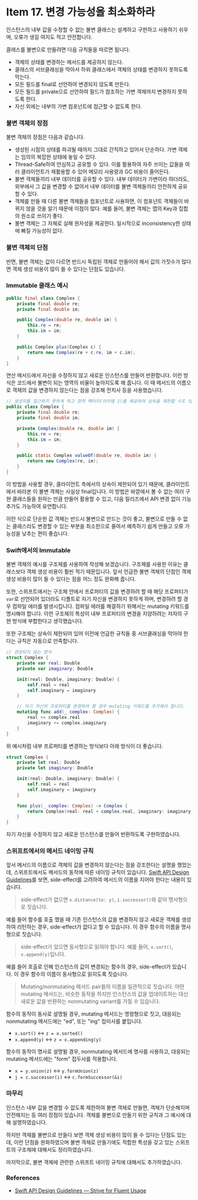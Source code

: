 # Item 17. 변경 가능성을 최소화하라

인스턴스의 내부 값을 수정할 수 없는 불변 클래스는 설계하고 구현하고 사용하기 쉬우며, 오류가 생길 여지도 적고 안전합니다.

클래스를 불변으로 만들려면 다음 규칙들을 따르면 됩니다.

- 객체의 상태를 변경하는 메서드를 제공하지 않는다.
- 클래스의 서브클래싱을 막아서 하위 클래스에서 객체의 상태를 변경하지 못하도록 막는다.
- 모든 필드를 final로 선언하여 변경되지 않도록 만든다.
- 모든 필드를 private으로 선언하여 필드가 참조하는 가변 객체까지 변경하지 못하도록 한다.
- 자신 외에는 내부의 가변 컴포넌트에 접근할 수 없도록 한다.

### 불변 객체의 장점

불변 객체의 장점은 다음과 같습니다.

- 생성된 시점의 상태를 파괴될 때까지 그대로 간직하고 있어서 단순하다. 가변 객체는 임의의 복잡한 상태에 놓일 수 있다.
- Thread-Safe하여 안심하고 공유할 수 있다. 이를 활용하여 자주 쓰이는 값들을 여러 클라이언트가 재활용할 수 있어 메모리 사용량과 GC 비용이 줄어든다.
- 불변 객체들끼리 내부 데이터를 공유할 수 있다. 내부 데이터가 가변이라 하더라도, 외부에서 그 값을 변경할 수 없어서 내부 데이터를 불변 객체들끼리 안전하게 공유할 수 있다.
- 객체를 만들 때 다른 불변 객체들을 컴포넌트로 사용하면, 이 컴포넌트 객체들이 바뀌지 않을 것을 알기 때문에 이점이 많다. 예를 들어, 불변 객체는 맵의 Key과 집합의 원소로 쓰이기 좋다.
- 불변 객체는 그 자체로 실패 원자성을 제공한다. 일시적으로 inconsistency한 상태에 빠질 가능성이 없다.

### 불변 객체의 단점

반면, 불변 객체는 값이 다르면 반드시 독립된 객체로 만들어야 해서 값의 가짓수가 많다면 객체 생성 비용이 많이 들 수 있다는 단점도 있습니다.

### Immutable 클래스 예시

```java
public final class Complex {
    private final double re;
    private final double im;

    public Complex(double re, double im) {
        this.re = re;
        this.im = im;
    }

    public Complex plus(Complex c) {
        return new Complex(re + c.re, im + c.im);
    }
}
```

연산 메서드에서 자신을 수정하지 않고 새로운 인스턴스를 만들어 반환합니다. 이런 방식은 코드에서 불변이 되는 영역의 비율이 높아지도록 해 줍니다. 이 때 메서드의 이름으로 객체의 값을 변경하지 않는다는 점을 강조해 전치사 등을 사용했습니다.

```java
// 생성자를 접근하지 못하게 하고 정적 팩터리(아이템 1)를 제공하여 상속을 제한할 수도 있습니다.
public class Complex {
    private final double re;
    private final double im;

    private Complex(double re, double im) {
        this.re = re;
        this.im = im;
    }

    public static Complex valueOf(double re, double im) {
        return new Complex(re, im);
    }
}
```

이 방법을 사용할 경우, 클라이언트 측에서의 상속이 제한되어 있기 때문에, 클라이언트에서 바라본 이 불변 객체는 사실상 final입니다. 이 방법은 바깥에서 볼 수 없는 여러 구현 클래스들을 원하는 만큼 만들어 활용할 수 있고, 다음 릴리즈에서 API 변경 없이 기능 추가도 가능하여 유연합니다.

이런 식으로 단순한 값 객체는 반드시 불변으로 만드는 것이 좋고, 불변으로 만들 수 없는 클래스라도 변경할 수 있는 부분을 최소한으로 줄여서 예측하기 쉽게 만들고 오류 가능성을 낮추는 편이 좋습니다.

### Swift에서의 Immutable

불변 객체의 예시를 구조체를 사용하여 작성해 보겠습니다. 구조체를 사용한 이유는 클래스보다 객체 생성 비용이 훨씬 적기 때문입니다. 앞서 언급한 불변 객체의 단점인 객체 생성 비용이 많이 들 수 있다는 점을 어느 정도 완화해 줍니다.

또한, 스위프트에서는 구조체 안에서 프로퍼티의 값을 변경하려 할 때 해당 프로퍼티가 `var`로 선언되어 있더라도 디폴트로 자기 자신을 변경하지 못하게 하며, 변경하려 할 경우 컴파일 에러를 발생시킵니다. 컴파일 에러를 해결하기 위해서는 mutating 키워드를 명시해야 합니다. 이런 구조체의 특성이 내부 프로퍼티의 변경을 지양하려는 저자의 구현 방식에 부합한다고 생각했습니다.

또한 구조체는 상속이 제한되어 있어 이전에 언급한 규칙들 중 서브클래싱을 막아야 한다는 규칙은 자동으로 만족합니다.

```swift
// 권장되지 않는 방식
struct Complex {
    private var real: Double
    private var imaginary: Double

    init(real: Double, imaginary: Double) {
        self.real = real
        self.imaginary = imaginary
    }

    // 자기 자신의 프로퍼티를 변경하려 할 경우 mutating 키워드를 추가해야 합니다.
    mutating func add(_ complex: Complex) {
        real += complex.real
        imaginary += complex.imaginary
    }
}
```

위 예시처럼 내부 프로퍼티를 변경하는 방식보다 아래 방식이 더 좋습니다.

```swift
struct Complex {
    private let real: Double
    private let imaginary: Double

    init(real: Double, imaginary: Double) {
        self.real = real
        self.imaginary = imaginary
    }

    func plus(_ complex: Complex) -> Complex {
        return Complex(real: real + complex.real, imaginary: imaginary + complex.imaginary)
    }
}
```

자기 자신을 수정하지 않고 새로운 인스턴스를 만들어 반환하도록 구현하였습니다.

### 스위프트에서의 메서드 네이밍 규칙

앞서 메서드의 이름으로 객체의 값을 변경하지 않는다는 점을 강조한다는 설명을 했었는데, 스위프트에서도 메서드의 동작에 따른 네이밍 규칙이 있습니다. [Swift API Design Guidelines](https://swift.org/documentation/api-design-guidelines/#strive-for-fluent-usage)를 보면, side-effect를 고려하여 메서드의 이름을 지어야 한다는 내용이 있습니다.

> side-effect가 없으면 `x.distance(to: y)`, `i.successor()`와 같이 명사형으로 짓습니다.

예를 들어 함수를 호출 했을 때 기존 인스턴스의 값을 변경하지 않고 새로운 객체를 생성하여 리턴하는 경우, side-effect가 없다고 할 수 있습니다. 이 경우 함수의 이름을 명사형으로 짓습니다.

> side-effect가 있으면 동사형으로 읽혀야 합니다. 예를 들어, `x.sort()`, `x.append(y)`입니다.

예를 들어 호출로 인해 인스턴스의 값이 변경되는 함수의 경우, side-effect가 있습니다. 이 경우 함수의 이름이 동사형으로 읽히도록 짓습니다.

> Mutating/nonmutating 메서드 pair들의 이름을 일관적으로 짓습니다. 어떤 mutating 메서드는, 비슷한 동작을 하지만 인스턴스의 값을 업데이트하는 대신 새로운 값을 반환하는 nonmutating variant를 가질 수 있습니다.

함수의 동작이 동사로 설명될 경우, mutating 메서드는 명령형으로 짓고, 대응되는 nonmutating 메서드에는 "ed", 또는 "ing" 접미사를 붙입니다.

- `x.sort()` ↔︎ `z = x.sorted()`
- `x.append(y)` ↔︎ `z = x.appending(y)`

함수의 동작이 명사로 설명될 경우, nonmutating 메서드에 명사를 사용하고, 대응되는 mutating 메서드에는 "form" 접두사를 적용합니다.

- `x = y.union(z)` ↔︎ `y.formUnion(z)`
- `j = c.successor(i)` ↔︎ `c.formSuccessor(&i)`

### 마무리

인스턴스 내부 값을 변경할 수 없도록 제한하여 불변 객체로 만들면, 객체가 단순해지며 안전해지는 등 여러 장점이 있습니다. 객체를 불변으로 만들기 위한 규칙과 그 예시에 대해 설명하였습니다.

하지만 객체를 불변으로 만들다 보면 객체 생성 비용이 많이 들 수 있다는 단점도 있는데, 이런 단점을 완화하였으며 불변 객체로 만들기에도 적합한 특성을 갖고 있는 스위프트의 구조체에 대해서도 정리하였습니다.

마지막으로, 불변 객체에 관련한 스위프트 네이밍 규칙에 대해서도 추가하였습니다.

### References

- [Swift API Design Guidelines — Strive for Fluent Usage](https://swift.org/documentation/api-design-guidelines/#strive-for-fluent-usage)

